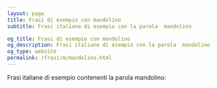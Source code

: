 ```yaml
---
layout: page
title: Frasi di esempio con mandolino 
subtitle: Frasi italiane di esempio con la parola  mandolino

og_title: Frasi di esempio con mandolino 
og_description: Frasi italiane di esempio con la parola  mandolino
og_type: website
permalink: /frasi/m/mandolino.html
---
```


Frasi italiane di esempio contenenti la parola mandolino:


